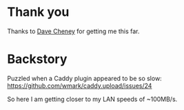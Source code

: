 # Thank you

Thanks to [Dave Cheney](https://twitter.com/davecheney/status/879505821977133057) for getting me this far.

# Backstory

Puzzled when a Caddy plugin appeared to be so slow: <https://github.com/wmark/caddy.upload/issues/24>

So here I am getting closer to my LAN speeds of ~100MB/s.
